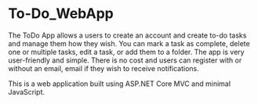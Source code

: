 # To-Do_WebApp
The ToDo App allows a users to create an account and create to-do tasks and manage them how they wish. You can mark a task as complete, delete one or multiple tasks, edit a task, or add them to a folder. The app is very user-friendly and simple. There is no cost and users can register with or without an email, email if they wish to receive notifications. 

This is a web application built using ASP.NET Core MVC and minimal JavaScript. 
